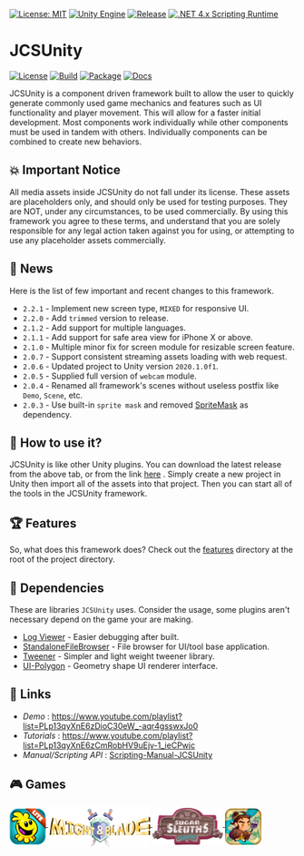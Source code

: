 [![License: MIT](https://img.shields.io/badge/License-MIT-green.svg)](https://opensource.org/licenses/MIT)
[![Unity Engine](https://img.shields.io/badge/unity-2021.1.1f1-black.svg?style=flat&logo=unity&cacheSeconds=2592000)](https://unity3d.com/get-unity/download/archive)
[![Release](https://img.shields.io/github/release/jcs090218/JCSUnity.svg?logo=github)](https://github.com/jcs090218/JCSUnity/releases/latest)
[![.NET 4.x Scripting Runtime](https://img.shields.io/badge/.NET-4.x-blueviolet.svg?style=flat&cacheSeconds=2592000)](https://docs.unity3d.com/2018.3/Documentation/Manual/ScriptingRuntimeUpgrade.html)

# JCSUnity

[![License](https://github.com/jcs090218/JCSUnity/actions/workflows/license.yml/badge.svg)](https://github.com/jcs090218/JCSUnity/actions/workflows/license.yml)
[![Build](https://github.com/jcs090218/JCSUnity/actions/workflows/build.yml/badge.svg)](https://github.com/jcs090218/JCSUnity/actions/workflows/build.yml)
[![Package](https://github.com/jcs090218/JCSUnity/actions/workflows/package.yml/badge.svg)](https://github.com/jcs090218/JCSUnity/actions/workflows/package.yml)
[![Docs](https://github.com/jcs090218/JCSUnity/actions/workflows/docs.yml/badge.svg)](https://github.com/jcs090218/JCSUnity/actions/workflows/docs.yml)

JCSUnity is a component driven framework built to allow the user
to quickly generate commonly used game mechanics and features
such as UI functionality and player movement. This will allow
for a faster initial development. Most components work individually
while other components must be used in tandem with others.
Individually components can be combined to create new behaviors.

## :boom: Important Notice

All media assets inside JCSUnity do not fall under its license.
These assets are placeholders only, and should only be used for
testing purposes. They are NOT, under any circumstances, to be
used commercially. By using this framework you agree to these
terms, and understand that you are solely responsible for any
legal action taken against you for using, or attempting to use
any placeholder assets commercially.

## :newspaper: News

Here is the list of few important and recent changes to this framework.

* `2.2.1` - Implement new screen type, `MIXED` for responsive UI.
* `2.2.0` - Add `trimmed` version to release.
* `2.1.2` - Add support for multiple languages.
* `2.1.1` - Add support for safe area view for iPhone X or above.
* `2.1.0` - Multiple minor fix for screen module for resizable screen feature.
* `2.0.7` - Support consistent streaming assets loading with web request.
* `2.0.6` - Updated project to Unity version `2020.1.0f1`.
* `2.0.5` - Supplied full version of `webcam` module.
* `2.0.4` - Renamed all framework's scenes without useless postfix like `Demo`, `Scene`, etc.
* `2.0.3` - Use built-in `sprite mask` and removed [SpriteMask](https://assetstore.unity.com/packages/tools/sprite-management/sprite-mask-27642) as dependency.

## :hammer: How to use it?

JCSUnity is like other Unity plugins. You can download the latest
release from the above tab, or from the link
[here](https://github.com/jcs090218/JCSUnity/releases/latest)
. Simply create a new project in Unity then import all of
the assets into that project. Then you can start all of the tools
in the JCSUnity framework. <br/>

## :trophy: Features

So, what does this framework does? Check out the
[features](https://github.com/jcs090218/JCSUnity/tree/master/features)
directory at the root of the project directory.

## :pushpin: Dependencies

These are libraries `JCSUnity` uses. Consider the usage, some plugins
aren't necessary depend on the game your are making.

* [Log Viewer](https://assetstore.unity.com/packages/tools/integration/log-viewer-12047) - Easier debugging after built.
* [StandaloneFileBrowser](https://github.com/gkngkc/UnityStandaloneFileBrowser) - File browser for UI/tool base application.
* [Tweener](https://github.com/PeterVuorela/Tweener) - Simpler and light weight tweener library.
* [UI-Polygon](https://github.com/CiaccoDavide/Unity-UI-Polygon) - Geometry shape UI renderer interface.

## :link: Links

* *Demo* : https://www.youtube.com/playlist?list=PLp13qyXnE6zDioC30eW_-aqr4gsswxJo0
* *Tutorials* : https://www.youtube.com/playlist?list=PLp13qyXnE6zCmRobHV9uEjv-1_ieCPwjc
* *Manual/Scripting API* : [Scripting-Manual-JCSUnity](https://jcs090218.github.io/JCSUnity/Manual/index.html)

## :video_game: Games

<a href="https://play.google.com/store/apps/details?id=com.aau.jcs" target="_blank">
  <img src="./etc/games/hemlock_logo.png" width="64" height="64" align="middle"/>
</a>
<a href="https://www.youtube.com/watch?v=vPapMMxzNGg&feature=youtu.be" target="_blank">
  <img src="./etc/games/might_&_blade_logo.png" width="180" height="72" align="middle"/>
</a>
<a href="https://mwgamedesign.itch.io/sugar-sleuths" target="_blank">
  <img src="./etc/games/SugarSleuths_logo.png" width="124" height="65" align="middle"/>
</a>
<a href="http://www.jcs-profile.com/public/links/Links_PipelineOfEmperorYu/" target="_blank">
  <img src="./etc/games/pey_logo.png" width="64" height="64" align="middle"/>
</a>
